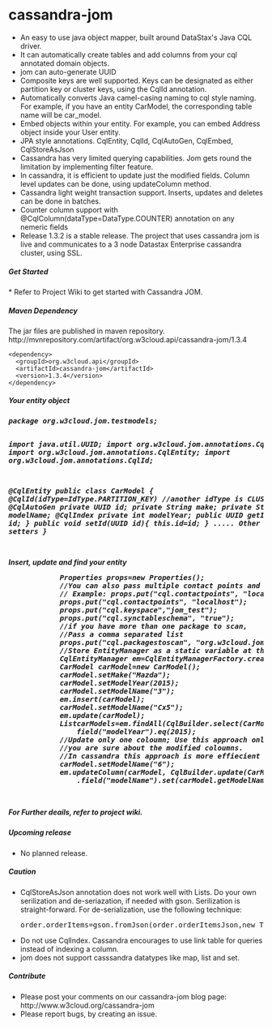 cassandra-jom
=============
<ul>
<li>An easy to use java object mapper, built around DataStax's Java CQL driver.
<li>It can automatically create tables and add columns from your cql annotated domain objects.
<li>jom can auto-generate UUID
<li>Composite keys are well supported. Keys can be designated as either partition key or cluster keys, using the CqlId annotation.
<li>Automatically converts Java camel-casing naming to cql style naming. For example, if you have an entity CarModel, the corresponding table name will be car_model.
<li>Embed objects within your entity. For example, you can embed Address object inside your User entity.
<li>JPA style annotations. CqlEntity, CqlId, CqlAutoGen, CqlEmbed, CqlStoreAsJson
<li>Cassandra has very limited querying capabilities. Jom gets round the limitation by implementing filter feature. 
<li>In cassandra, it is efficient to update just the modified fields. Column level updates can be done, using updateColumn method.
<li>Cassandra light weight transaction support. Inserts, updates and deletes can be done in batches.
<li>Counter column support with @CqlColumn(dataType=DataType.COUNTER) annotation on any nemeric fields
<li> Release 1.3.2 is a stable release. The project that uses cassandra jom is live and communicates to a 3 node Datastax Enterprise cassandra cluster, using SSL.
</ul>

<h5>Get Started</h5>
* Refer to Project Wiki to get started with Cassandra JOM.
<h5>Maven Dependency</h5>
The jar files are published in maven repository. http://mvnrepository.com/artifact/org.w3cloud.api/cassandra-jom/1.3.4

    <dependency>
      <groupId>org.w3cloud.api</groupId>
      <artifactId>cassandra-jom</artifactId>
      <version>1.3.4</version>
    </dependency>

<h5>Your entity object<h5>
<pre>
package org.w3cloud.jom.testmodels;

import java.util.UUID;
import org.w3cloud.jom.annotations.CqlAutoGen;
import org.w3cloud.jom.annotations.CqlEntity;
import org.w3cloud.jom.annotations.CqlId;

@CqlEntity
public class CarModel {
	@CqlId(idType=IdType.PARTITION_KEY) //another idType is CLUSTER_KEY
	@CqlAutoGen
	private UUID id;
	private String make;
  	private String modelName;
  @CqlIndex
  private int modelYear;
	public UUID getId(){
          return id;
        }
	public void setId(UUID id){
          this.id=id;
        }
        ..... Other getters and setters
}

</pre>
Insert, update and find your entity

<pre>
			Properties props=new Properties();
			//You can also pass multiple contact points and port numbers.
			// Example: props.put("cql.contactpoints", "localhost:9042,anotherhost:9042");
			props.put("cql.contactpoints", "localhost");
			props.put("cql.keyspace","jom_test");
			props.put("cql.synctableschema", "true");
			//if you have more than one package to scan,
			//Pass a comma separated list
			props.put("cql.packagestoscan", "org.w3cloud.jom.testmodels");
			//Store EntityManager as a static variable at the applicaiton level.
			CqlEntityManager em=CqlEntityManagerFactory.createEntityManger(props);
			CarModel carModel=new CarModel();
			carModel.setMake("Mazda");
			carModel.setModelYear(2015);
			carModel.setModelName("3");
			em.insert(carModel);
			carModel.setModelName("Cx5");
			em.update(carModel);
			List<CarModel>carModels=em.findAll(CqlBuilder.select(CarModel.class).
				field("modelYear").eq(2015);
			//Update only one coloumn; Use this approach only if 
			//you are sure about the modified coloumns. 
			//In cassandra this approach is more effiecient
			carModel.setModelName("6");
			em.updateColumn(carModel, CqlBuilder.update(CarModel.class)
				.field("modelName").set(carModel.getModelName()));
			

</pre>
<p>For Further deails, refer to project wiki.</p>
<h5>Upcoming release</h5>
<ul>
<li> No planned release. 
</ul>
<h5>Caution</h5>
<ul>
<li> CqlStoreAsJson annotation does not work well with Lists. Do  your own serilization and de-seriazation, if needed with gson. Serilization is straight-forward. For de-serialization, use the following technique: <pre>order.orderItems=gson.fromJson(order.orderItemsJson,new TypeToken&lt;List&lt;OrderItem&gt;&gt;(){}.getType());</pre>
<li> Do not use CqlIndex. Cassandra encourages to use link table for queries instead of indexing a column.
<li>jom does not support casssandra datatypes like map, list and set.
</ul>
<h5>Contribute</h5>
<ul>
<li>Please post your comments on our cassandra-jom blog page: http://www.w3cloud.org/cassandra-jom
<li> Please report bugs, by creating an issue.

</ul>
